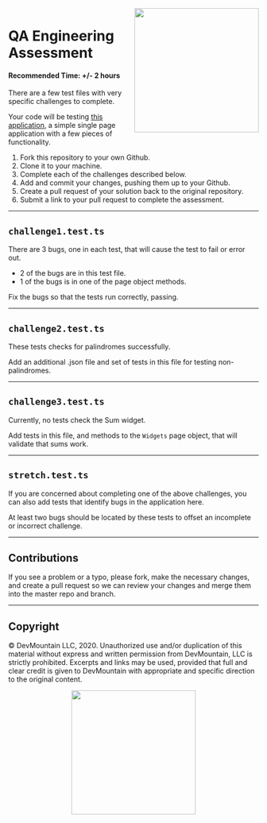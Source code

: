 <img src="https://s3.amazonaws.com/devmountain/readme-logo.png" width="250" align="right">

# QA Engineering Assessment

#### Recommended Time: +/- 2 hours

There are a few test files with very specific challenges to complete.

Your code will be testing
<a href="https://devmountain-qa.github.io/Automation-Basics/build/" target="\_blank">this
application</a>, a simple single page application with a few pieces of
functionality.

1. Fork this repository to your own Github.
1. Clone it to your machine.
1. Complete each of the challenges described below.
1. Add and commit your changes, pushing them up to your Github.
1. Create a pull request of your solution back to the original repository.
1. Submit a link to your pull request to complete the assessment.

---

## `challenge1.test.ts`

There are 3 bugs, one in each test, that will cause the test to fail or error
out.

- 2 of the bugs are in this test file.
- 1 of the bugs is in one of the page object methods.

Fix the bugs so that the tests run correctly, passing.

---

## `challenge2.test.ts`

These tests checks for palindromes successfully.

Add an additional .json file and set of tests in this file for testing
non-palindromes.

---

## `challenge3.test.ts`

Currently, no tests check the Sum widget.

Add tests in this file, and methods to the `Widgets` page object, that will
validate that sums work.

---

## `stretch.test.ts`

If you are concerned about completing one of the above challenges, you can also
add tests that identify bugs in the application here.

At least two bugs should be located by these tests to offset an incomplete or
incorrect challenge.

---

## Contributions

If you see a problem or a typo, please fork, make the necessary changes, and
create a pull request so we can review your changes and merge them into the
master repo and branch.

---

## Copyright

© DevMountain LLC, 2020. Unauthorized use and/or duplication of this material
without express and written permission from DevMountain, LLC is strictly
prohibited. Excerpts and links may be used, provided that full and clear credit
is given to DevMountain with appropriate and specific direction to the original
content.

<p align="center">
<img src="https://s3.amazonaws.com/devmountain/readme-logo.png" width="250">
</p>
